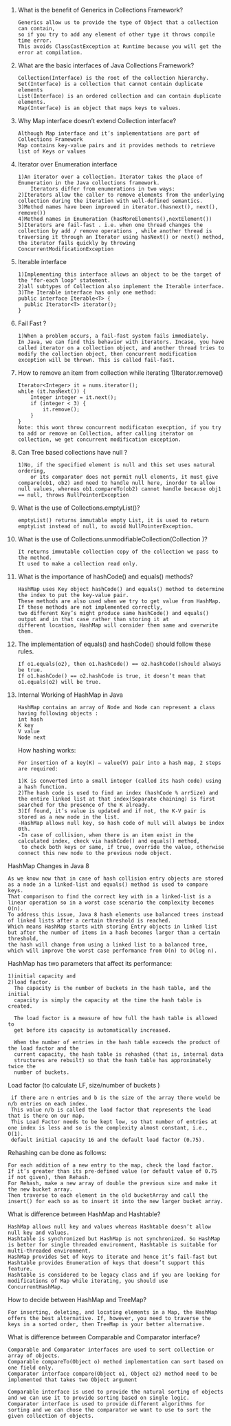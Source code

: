 1.  What is the benefit of Generics in Collections Framework?

        Generics allow us to provide the type of Object that a collection can contain,
        so if you try to add any element of other type it throws compile time error.
        This avoids ClassCastException at Runtime because you will get the error at compilation.

2.  What are the basic interfaces of Java Collections Framework?

        Collection(Interface) is the root of the collection hierarchy.
        Set(Interface) is a collection that cannot contain duplicate elements
        List(Interface) is an ordered collection and can contain duplicate elements.
        Map(Interface) is an object that maps keys to values.

3.  Why Map interface doesn’t extend Collection interface?

        Although Map interface and it’s implementations are part of Collections Framework
        Map contains key-value pairs and it provides methods to retrieve list of Keys or values

4.	Iterator over Enumeration interface

        1)An iterator over a collection. Iterator takes the place of Enumeration in the Java collections framework.
            Iterators differ from enumerations in two ways:
        2)Iterators allow the caller to remove elements from the underlying collection during the iteration with well-defined semantics.
        3)Method names have been improved in iterator.(hasnext(), next(), remove())
        4)Method names in Enumeration (hasMoreElements(),nextElement())
        5)Iterators are fail-fast . i.e. when one thread changes the collection by add / remove operations , while another thread is traversing it through an Iterator using hasNext() or next() method, the iterator fails quickly by throwing ConcurrentModificationException

5.	Iterable interface

        1)Implementing this interface allows an object to be the target of the "for-each loop" statement.
        2)all subtypes of Collection also implement the Iterable interface.
        3)The Iterable interface has only one method:
        public interface Iterable<T> {
          public Iterator<T> iterator();
        }

6.	Fail Fast ?

        1)When a problem occurs, a fail-fast system fails immediately.
        In Java, we can find this behavior with iterators. Incase, you have called iterator on a collection object, and another thread tries to modify the collection object, then concurrent modification exception will be thrown. This is called fail-fast.

7.	How to remove an item from collection while iterating
        1)Iterator.remove()

        Iterator<Integer> it = nums.iterator();
        while (it.hasNext()) {
            Integer integer = it.next();
            if (integer < 3) {
                it.remove();
            }
        }
        Note: this wont throw concurrent modificaton execption, if you try to add or remove on Collection, after calling iterator on collection, we get concurrent modification exception.

8.	Can Tree based collections have null ?

        1)No, if the specified element is null and this set uses natural ordering,
            or its comparator does not permit null elements, it must give compare(ob1, ob2) and need to handle null here, inorder to allow null values, whereas ob1.compareTo(ob2) cannot handle because obj1 == null, throws NullPointerException

9.	What is the use of Collections.emptyList()?

        emptyList() returns immutable empty List, it is used to return emptyList instead of null, to avoid NullPointerException.

10.	What is the use of Collections.unmodifiableCollection(Collection )?

        It returns immutable collection copy of the collection we pass to the method.
        It used to make a collection read only.

11. What is the importance of hashCode() and equals() methods?

        HashMap uses Key object hashCode() and equals() method to determine the index to put the key-value pair.
        These methods are also used when we try to get value from HashMap. If these methods are not implemented correctly,
        two different Key’s might produce same hashCode() and equals() output and in that case rather than storing it at
        different location, HashMap will consider them same and overwrite them.

12. The implementation of equals() and hashCode() should follow these rules.

        If o1.equals(o2), then o1.hashCode() == o2.hashCode()should always be true.
        If o1.hashCode() == o2.hashCode is true, it doesn’t mean that o1.equals(o2) will be true.

13. Internal Working of HashMap in Java

        HashMap contains an array of Node and Node can represent a class having following objects :
        int hash
        K key
        V value
        Node next

    How hashing works:

        For insertion of a key(K) – value(V) pair into a hash map, 2 steps are required:

        1)K is converted into a small integer (called its hash code) using a hash function.
        2)The hash code is used to find an index (hashCode % arrSize) and the entire linked list at that index(Separate chaining) is first searched for the presence of the K already.
        3)If found, it’s value is updated and if not, the K-V pair is stored as a new node in the list.
        -HashMap allows null key, so hash code of null will always be index 0th.
        -In case of collision, when there is an item exist in the calculated index, check via hashCode() and equals() method,
         to check both keys or same, if true, override the value, otherwise connect this new node to the previous node object.

  HashMap Changes in Java 8

    As we know now that in case of hash collision entry objects are stored as a node in a linked-list and equals() method is used to compare keys.
    That comparison to find the correct key with in a linked-list is a linear operation so in a worst case scenario the complexity becomes O(n).
    To address this issue, Java 8 hash elements use balanced trees instead of linked lists after a certain threshold is reached.
    Which means HashMap starts with storing Entry objects in linked list but after the number of items in a hash becomes larger than a certain threshold,
    the hash will change from using a linked list to a balanced tree, which will improve the worst case performance from O(n) to O(log n).


HashMap has two parameters that affect its performance:

    1)initial capacity and
    2)load factor.
      The capacity is the number of buckets in the hash table, and the initial
      capacity is simply the capacity at the time the hash table is created.

      The load factor is a measure of how full the hash table is allowed to
      get before its capacity is automatically increased.

      When the number of entries in the hash table exceeds the product of the load factor and the
      current capacity, the hash table is rehashed (that is, internal data
      structures are rebuilt) so that the hash table has approximately twice the
      number of buckets.

Load factor (to calculate LF, size/number of buckets )

     if there are n entries and b is the size of the array there would be n/b entries on each index.
     This value n/b is called the load factor that represents the load that is there on our map.
     This Load Factor needs to be kept low, so that number of entries at one index is less and so is the complexity almost constant, i.e., O(1).
     default initial capacity 16 and the default load factor (0.75).

Rehashing can be done as follows:

    For each addition of a new entry to the map, check the load factor.
    If it’s greater than its pre-defined value (or default value of 0.75 if not given), then Rehash.
    For Rehash, make a new array of double the previous size and make it the new bucket array.
    Then traverse to each element in the old bucketArray and call the insert() for each so as to insert it into the new larger bucket array.

What is difference between HashMap and Hashtable?

    HashMap allows null key and values whereas Hashtable doesn’t allow null key and values.
    Hashtable is synchronized but HashMap is not synchronized. So HashMap is better for single threaded environment, Hashtable is suitable for multi-threaded environment.
    HashMap provides Set of keys to iterate and hence it’s fail-fast but Hashtable provides Enumeration of keys that doesn’t support this feature.
    Hashtable is considered to be legacy class and if you are looking for modifications of Map while iterating, you should use ConcurrentHashMap.

How to decide between HashMap and TreeMap?

    For inserting, deleting, and locating elements in a Map, the HashMap offers the best alternative. If, however, you need to traverse the keys in a sorted order, then TreeMap is your better alternative.

What is difference between Comparable and Comparator interface?

    Comparable and Comparator interfaces are used to sort collection or array of objects.
    Comparable compareTo(Object o) method implementation can sort based on one field only.
    Comparator interface compare(Object o1, Object o2) method need to be implemented that takes two Object argument

    Comparable interface is used to provide the natural sorting of objects and we can use it to provide sorting based on single logic.
    Comparator interface is used to provide different algorithms for sorting and we can chose the comparator we want to use to sort the given collection of objects.


